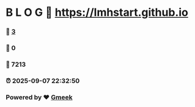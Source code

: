 # B L O G :link: https://lmhstart.github.io 
### :page_facing_up: [3](https://lmhstart.github.io/tag.html) 
### :speech_balloon: 0 
### :hibiscus: 7213 
### :alarm_clock: 2025-09-07 22:32:50 
### Powered by :heart: [Gmeek](https://github.com/Meekdai/Gmeek)
